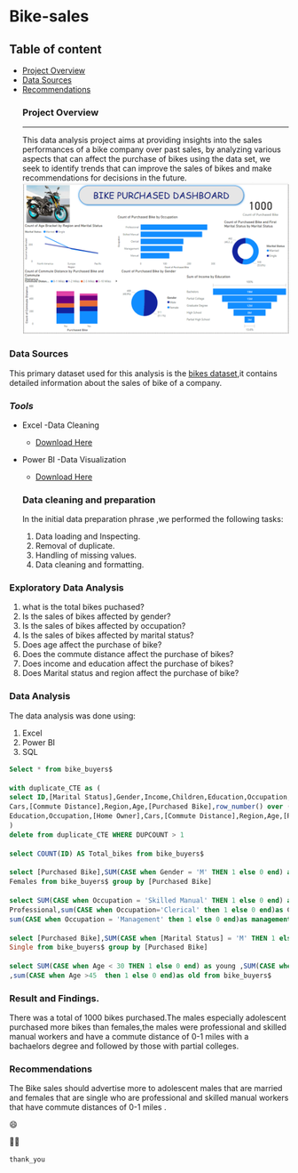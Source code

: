 # Bike-sales

## Table of content

- [Project Overview](#project-overview)
- [Data Sources](#data-sources)
- [Recommendations](#recommendations)
  ### Project Overview
  ---
  This data analysis project aims at providing insights into the sales performances of a bike company over past sales, by analyzing various aspects that can affect the purchase of bikes using the data set, we seek to identify trends that can improve the sales of bikes and make recommendations for decisions in the future.
![Bike-Purchased-Sales-Dashboard](https://github.com/Pioneer-007/Bike-sales/blob/fbec686210b12d8307553ca389f362e4fcbaecc2/BIKE%20PURCHASED.png)



### **Data Sources**

This primary dataset used for this analysis is the [bikes dataset](https://github.com/Pioneer-007/Bike-sales/blob/f9a67f0be53cf46282c680d75428b77c5c5fffb6/bikes.xlsx),it contains detailed information about the sales of bike of a company.

### *Tools*
- Excel -Data Cleaning
  - [Download Here](https://microsoft.com)
- Power BI -Data Visualization
  - [Download Here](https://microsoft.com)

  ### Data cleaning and preparation
  In the initial data preparation phrase ,we performed the following tasks:
  1. Data loading and Inspecting.
  2. Removal of duplicate.
  3. Handling of missing values.
  4. Data cleaning and formatting.
 

### Exploratory Data Analysis
1. what is the total bikes puchased?
2. Is the sales of bikes affected by gender?
3. Is the sales of bikes affected by occupation?
4. Is the sales of bikes affected by marital status?
5. Does age affect the purchase of bike?
6. Does the commute distance affect the purchase of bikes?
7. Does income and education affect the purchase of bikes?
8. Does Marital status and region affect the purchase of bike?


### Data Analysis
The data analysis was done using:
1. Excel
2. Power BI
3. SQL
```SQL
Select * from bike_buyers$ 

with duplicate_CTE as (
select ID,[Marital Status],Gender,Income,Children,Education,Occupation,[Home Owner],
Cars,[Commute Distance],Region,Age,[Purchased Bike],row_number() over (partition by ID,[Marital Status],Gender,Income,Children,
Education,Occupation,[Home Owner],Cars,[Commute Distance],Region,Age,[Purchased Bike] order by ID)AS DUPCOUNT FROM bike_buyers$
)
delete from duplicate_CTE WHERE DUPCOUNT > 1

select COUNT(ID) AS Total_bikes from bike_buyers$

select [Purchased Bike],SUM(CASE when Gender = 'M' THEN 1 else 0 end) as Males,SUM(CASE when Gender = 'F' THEN 1 else 0 end)AS
Females from bike_buyers$ group by [Purchased Bike]

select SUM(CASE when Occupation = 'Skilled Manual' THEN 1 else 0 end) as [skilled manual],SUM(CASE when Occupation = 'Professional' THEN 1 else 0 end)AS
Professional,sum(CASE when Occupation='Clerical' then 1 else 0 end)as Clerical,sum(CASE WHEN Occupation='Manual' then 1 else 0 end)as Manual,
sum(CASE when Occupation = 'Management' then 1 else 0 end)as management from bike_buyers$ 

select [Purchased Bike],SUM(CASE when [Marital Status] = 'M' THEN 1 else 0 end) as Married,SUM(CASE when [Marital Status] = 'S' THEN 1 else 0 end)AS
Single from bike_buyers$ group by [Purchased Bike]

select SUM(CASE when Age < 30 THEN 1 else 0 end) as young ,SUM(CASE when Age between 30 and 45 THEN 1 else 0 end)AS Adult
,sum(CASE when Age >45  then 1 else 0 end)as old from bike_buyers$ 
```


### Result and Findings.
 There was a total of 1000 bikes purchased.The males especially adolescent purchased more bikes than females,the males were professional and skilled manual workers and have a commute distance of 0-1 miles with a bachaelors degree and followed by those with partial colleges.

 ### Recommendations
 The Bike sales should advertise more to adolescent males that are married and females that are single who are professional and skilled manual workers that have commute distances of 0-1 miles .

 😄
 
 🚴‍♂️
 
 `thank_you`
